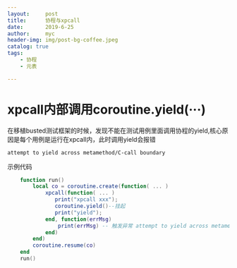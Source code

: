 ```yaml
---
layout:     post
title:      协程与xpcall
date:       2019-6-25
author:     myc
header-img: img/post-bg-coffee.jpeg
catalog: true
tags:
    - 协程
    - 元表

---
```


# xpcall内部调用coroutine.yield(···)
在移植busted测试框架的时候，发现不能在测试用例里面调用协程的yield,核心原因是每个用例是运行在xpcall内，此时调用yield会报错

`attempt to yield across metamethod/C-call boundary`

示例代码

```lua
	function run()
	    local co = coroutine.create(function( ... )
	        xpcall(function( ... )
	           print("xpcall xxx");
	           coroutine.yield()--挂起
	           print("yield");
	        end, function(errMsg)
	            print(errMsg) -- 触发异常 attempt to yield across metamethod/C-call boundary
	        end)
	    end)
	    coroutine.resume(co)
	end
	run()
```

